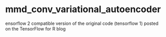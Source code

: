 # mmd_conv_variational_autoencoder
ensorflow 2 compatible version of the original code (tensorflow 1) posted on the TensorFlow for R blog

